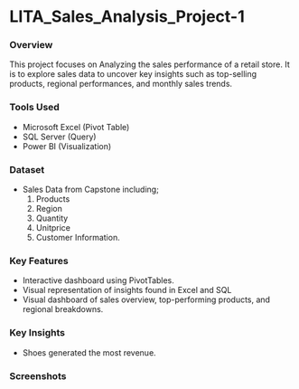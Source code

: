 # LITA_Sales_Analysis_Project-1
### Overview
This project focuses on Analyzing the sales performance of a retail store. It is to explore sales data to uncover key insights such as top-selling products, regional performances, and monthly sales trends.

### Tools Used
- Microsoft Excel (Pivot Table)
- SQL Server (Query)
- Power BI (Visualization)

### Dataset
- Sales Data from Capstone including;
  1. Products
  2. Region
  3. Quantity
  4. Unitprice
  5. Customer Information.

### Key Features
- Interactive dashboard using PivotTables.
- Visual representation of insights found in Excel and SQL
- Visual dashboard of sales overview, top-performing products, and regional breakdowns.

### Key Insights
- Shoes generated the most revenue.









### Screenshots
